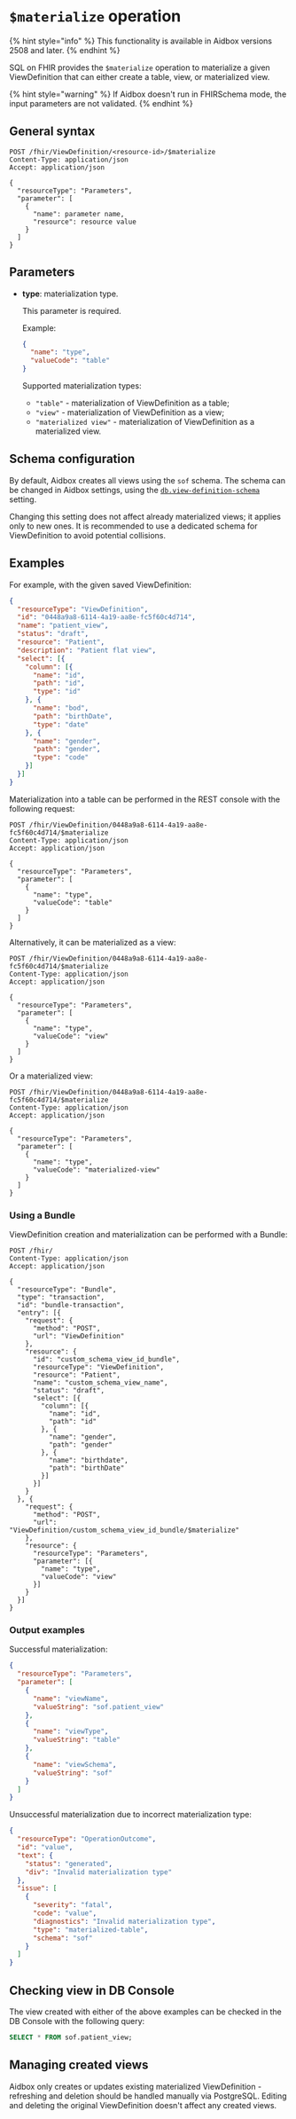 # `$materialize` operation

{% hint style="info" %}
This functionality is available in Aidbox versions 2508 and later.
{% endhint %}

SQL on FHIR provides the `$materialize` operation to materialize a given ViewDefinition that can either create a table, view, or materialized view.

{% hint style="warning" %}
If Aidbox doesn't run in FHIRSchema mode, the input parameters are not validated.
{% endhint %}

## General syntax

```
POST /fhir/ViewDefinition/<resource-id>/$materialize
Content-Type: application/json
Accept: application/json

{
  "resourceType": "Parameters",
  "parameter": [
    {
      "name": parameter name,
      "resource": resource value
    }
  ]
}
```

## Parameters

- **type**: materialization type.

  This parameter is required.

  Example:

  ```json
  {
    "name": "type",
    "valueCode": "table"
  }
  ```

  Supported materialization types:

  - `"table"` - materialization of ViewDefinition as a table;
  - `"view"` - materialization of ViewDefinition as a view;
  - `"materialized view"` - materialization of ViewDefinition as a materialized view.

## Schema configuration

By default, Aidbox creates all views using the `sof` schema.
The schema can be changed in Aidbox settings, using the [`db.view-definition-schema`](../../reference/settings/database.md#db.view-definition-schema) setting.

Changing this setting does not affect already materialized views; it applies only to new ones.
It is recommended to use a dedicated schema for ViewDefinition to avoid potential collisions.

## Examples

For example, with the given saved ViewDefinition:

```json
{
  "resourceType": "ViewDefinition",
  "id": "0448a9a8-6114-4a19-aa8e-fc5f60c4d714",
  "name": "patient_view",
  "status": "draft",
  "resource": "Patient",
  "description": "Patient flat view",
  "select": [{
    "column": [{
      "name": "id",
      "path": "id",
      "type": "id"
    }, {
      "name": "bod",
      "path": "birthDate",
      "type": "date"
    }, {
      "name": "gender",
      "path": "gender",
      "type": "code"
    }]
  }]
}
```

Materialization into a table can be performed in the REST console with the following request:

```
POST /fhir/ViewDefinition/0448a9a8-6114-4a19-aa8e-fc5f60c4d714/$materialize
Content-Type: application/json
Accept: application/json

{
  "resourceType": "Parameters",
  "parameter": [
    {
      "name": "type",
      "valueCode": "table"
    }
  ]
}
```

Alternatively, it can be materialized as a view:

```
POST /fhir/ViewDefinition/0448a9a8-6114-4a19-aa8e-fc5f60c4d714/$materialize
Content-Type: application/json
Accept: application/json

{
  "resourceType": "Parameters",
  "parameter": [
    {
      "name": "type",
      "valueCode": "view"
    }
  ]
}
```

Or a materialized view:

```
POST /fhir/ViewDefinition/0448a9a8-6114-4a19-aa8e-fc5f60c4d714/$materialize
Content-Type: application/json
Accept: application/json

{
  "resourceType": "Parameters",
  "parameter": [
    {
      "name": "type",
      "valueCode": "materialized-view"
    }
  ]
}
```

### Using a Bundle

ViewDefinition creation and materialization can be performed with a Bundle:

```
POST /fhir/
Content-Type: application/json
Accept: application/json

{
  "resourceType": "Bundle",
  "type": "transaction",
  "id": "bundle-transaction",
  "entry": [{
    "request": {
      "method": "POST",
      "url": "ViewDefinition"
    },
    "resource": {
      "id": "custom_schema_view_id_bundle",
      "resourceType": "ViewDefinition",
      "resource": "Patient",
      "name": "custom_schema_view_name",
      "status": "draft",
      "select": [{
        "column": [{
          "name": "id",
          "path": "id"
        }, {
          "name": "gender",
          "path": "gender"
        }, {
          "name": "birthdate",
          "path": "birthDate"
        }]
      }]
    }
  }, {
    "request": {
      "method": "POST",
      "url": "ViewDefinition/custom_schema_view_id_bundle/$materialize"
    },
    "resource": {
      "resourceType": "Parameters",
      "parameter": [{
        "name": "type",
        "valueCode": "view"
      }]
    }
  }]
}
```

### Output examples

Successful materialization:

```json
{
  "resourceType": "Parameters",
  "parameter": [
    {
      "name": "viewName",
      "valueString": "sof.patient_view"
    },
    {
      "name": "viewType",
      "valueString": "table"
    },
    {
      "name": "viewSchema",
      "valueString": "sof"
    }
  ]
}
```

Unsuccessful materialization due to incorrect materialization type:

```json
{
  "resourceType": "OperationOutcome",
  "id": "value",
  "text": {
    "status": "generated",
    "div": "Invalid materialization type"
  },
  "issue": [
    {
      "severity": "fatal",
      "code": "value",
      "diagnostics": "Invalid materialization type",
      "type": "materialized-table",
      "schema": "sof"
    }
  ]
}
```

## Checking view in DB Console

The view created with either of the above examples can be checked in the DB Console with the following query:

```sql
SELECT * FROM sof.patient_view;
```

## Managing created views

Aidbox only creates or updates existing materialized ViewDefinition - refreshing and deletion should be handled manually via PostgreSQL.
Editing and deleting the original ViewDefinition doesn't affect any created views.
